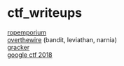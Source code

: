 # ctf_writeups
[ropemporium](https://ropemporium.com/index.html)  
[overthewire](https://overthewire.org/wargames/) (bandit, leviathan, narnia)  
[gracker](gracker.org)  
[google ctf 2018](https://gctf-2018.appspot.com/#beginners/)
